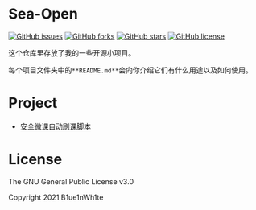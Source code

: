 # Sea-Open

[![GitHub issues](https://img.shields.io/github/issues/B1ue1nWh1te/Sea-Open.svg?style=flat-square)](https://github.com/B1ue1nWh1te/Sea-Open/issues)
[![GitHub forks](https://img.shields.io/github/forks/B1ue1nWh1te/Sea-Open.svg?style=flat-square)](https://github.com/B1ue1nWh1te/Sea-Open/network)
[![GitHub stars](https://img.shields.io/github/stars/B1ue1nWh1te/Sea-Open.svg?style=flat-square)](https://github.com/B1ue1nWh1te/Sea-Open/stargazers)
[![GitHub license](https://img.shields.io/github/license/B1ue1nWh1te/Sea-Open.svg?style=flat-square)](https://github.com/B1ue1nWh1te/Sea-Open/blob/master/LICENSE)

这个仓库里存放了我的一些开源小项目。

每个项目文件夹中的`**README.md**`会向你介绍它们有什么用途以及如何使用。

# Project
- [安全微课自动刷课脚本](https://github.com/B1ue1nWh1te/Sea-Open/FinishSecurityCourse)

# License

The GNU General Public License v3.0

Copyright 2021 B1ue1nWh1te